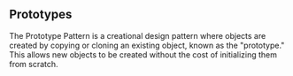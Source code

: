 ## Prototypes

The Prototype Pattern is a creational design pattern where objects are created by copying or cloning an existing object, known as the "prototype." This allows new objects to be created without the cost of initializing them from scratch.